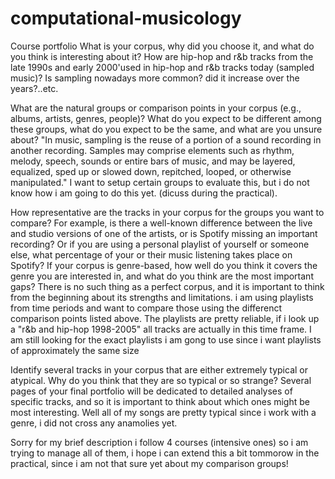 # computational-musicology
Course portfolio
What is your corpus, why did you choose it, and what do you think is interesting about it?
How are hip-hop and r&b tracks from the late 1990s and early 2000'used in hip-hop and r&b tracks today (sampled music)? Is sampling nowadays more common? did it increase over the years?..etc.

What are the natural groups or comparison points in your corpus (e.g., albums, artists, genres, people)? What do you expect to be different among these groups, what do you expect to be the same, and what are you unsure about?
"In music, sampling is the reuse of a portion of a sound recording in another recording. Samples may comprise elements such as rhythm, melody, speech, sounds or entire bars of music, and may be layered, equalized, sped up or slowed down, repitched, looped, or otherwise manipulated." I want to setup certain groups to evaluate this, but i do not know how i am going to do this yet. (dicuss during the practical).

How representative are the tracks in your corpus for the groups you want to compare? For example, is there a well-known difference between the live and studio versions of one of the artists, or is Spotify missing an important recording? Or if you are using a personal playlist of yourself or someone else, what percentage of your or their music listening takes place on Spotify? If your corpus is genre-based, how well do you think it covers the genre you are interested in, and what do you think are the most important gaps? There is no such thing as a perfect corpus, and it is important to think from the beginning about its strengths and limitations.
i am using playlists from time periods and want to compare those using the differenct comparison points listed above. The playlists are pretty reliable, if i look up a "r&b and hip-hop 1998-2005" all tracks are actually in this time frame. I am still looking for the exact playlists i am gong to use since i want playlists of approximately the same size

Identify several tracks in your corpus that are either extremely typical or atypical. Why do you think that they are so typical or so strange? Several pages of your final portfolio will be dedicated to detailed analyses of specific tracks, and so it is important to think about which ones might be most interesting.
Well all of my songs are pretty typical since i work with a genre, i did not cross any anamolies yet.

Sorry for my brief description i follow 4 courses (intensive ones) so i am trying to manage all of them, i hope i can extend this a bit tommorow in the practical, since i am not that sure yet about my comparison groups!
